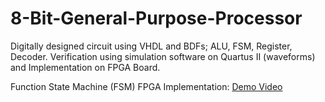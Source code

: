 # 8-Bit-General-Purpose-Processor
Digitally designed circuit using VHDL and BDFs; ALU, FSM, Register, Decoder.
Verification using simulation software on Quartus II (waveforms) and Implementation on FPGA Board.

Function State Machine (FSM) FPGA Implementation: [Demo Video](https://drive.google.com/file/d/1lSwgH6mZJLlwWtvxSPkvkSfLVtZAbp0p/view?usp=drive_link)

